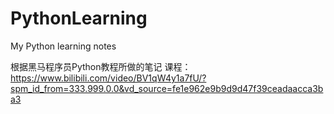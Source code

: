 # PythonLearning
My Python learning notes

根据黑马程序员Python教程所做的笔记
课程：https://www.bilibili.com/video/BV1qW4y1a7fU/?spm_id_from=333.999.0.0&vd_source=fe1e962e9b9d9d47f39ceadaacca3ba3
